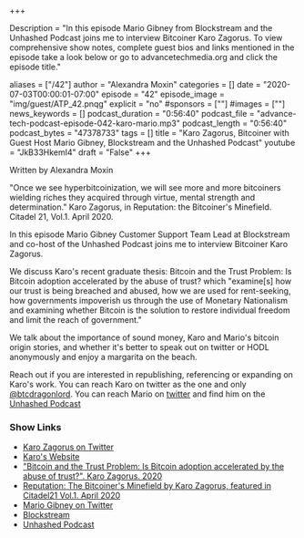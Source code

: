 +++

Description = "In this episode Mario Gibney from Blockstream and the Unhashed Podcast joins me to interview Bitcoiner Karo Zagorus. To view comprehensive show notes, complete guest bios and links mentioned in the episode take a look below or go to advancetechmedia.org and click the episode title."

aliases = ["/42"]
author = "Alexandra Moxin"
categories = []
date = "2020-07-03T00:00:01-07:00"
episode = "42"
episode_image = "img/guest/ATP_42.pnqg"
explicit = "no"
#sponsors = [""]
#images = [""]
news_keywords = []
podcast_duration = "0:56:40"
podcast_file = "advance-tech-podcast-episode-042-karo-mario.mp3"
podcast_length = "0:56:40"
podcast_bytes = "47378733"
tags = []
title = "Karo Zagorus, Bitcoiner with Guest Host Mario Gibney, Blockstream and the Unhashed Podcast"
youtube = "JkB33HkemI4"
draft = "False"
+++

Written by Alexandra Moxin

"Once we see hyperbitcoinization, we will see more and more bitcoiners wielding riches they acquired through virtue, mental strength and determination." Karo Zagorus, in Reputation: the Bitcoiner's Minefield. Citadel 21, Vol.1. April 2020.

In this episode Mario Gibney Customer Support Team Lead at Blockstream and co-host of the Unhashed Podcast joins me to interview Bitcoiner Karo Zagorus. 

We discuss Karo's recent graduate thesis: Bitcoin and the Trust Problem: Is Bitcoin adoption accelerated by the abuse of trust? which "examine[s] how our trust is being breached and abused, how we are used for rent-seeking, how governments impoverish us through the use of Monetary Nationalism and examining whether Bitcoin is the solution to restore individual freedom and limit the reach of government."

We talk about the importance of sound money, Karo and Mario's bitcoin origin stories, and whether it's better to speak out on twitter or HODL anonymously and enjoy a margarita on the beach.

Reach out if you are interested in republishing, referencing or expanding on Karo's work. You can reach Karo on twitter as the one and only [@btcdragonlord](https://twitter.com/btcdragonlord). You can reach Mario on [twitter](https://twitter.com/Mario_Gibney) and find him on the [Unhashed Podcast](https://www.unhashedpodcast.com/)


### Show Links

* [Karo Zagorus on Twitter](https://twitter.com/btcdragonlord)
* [Karo's Website](https://karozagorus.keybase.pub/)
* ["Bitcoin and the Trust Problem: Is Bitcoin adoption accelerated by the abuse of trust?". Karo Zagorus. 2020](https://keybase.pub/karozagorus/KaroZagorus-2020-Thesis.pdf)
* [Reputation: The Bitcoiner's Minefield by Karo Zagorus, featured in Citadel21 Vol.1. April 2020](https://www.citadel21.com/reputation-the-bitcoiners-minefield)
* [Mario Gibney on Twitter](https://twitter.com/Mario_Gibney)
* [Blockstream](https://blockstream.com/)
* [Unhashed Podcast](https://www.unhashedpodcast.com/)

